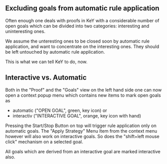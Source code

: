 ## Excluding goals from automatic rule application

Often enough one deals with proofs in KeY with a considerable number of open
goals which can be divided into two categories: interesting and uninteresting
ones.

We assume the unteresting ones to be closed soon by automatic rule application,
and want to concentrate on the interesting ones. They should be left untouched
by automatic rule application.

This is what we can tell KeY to do, now.

## Interactive vs. Automatic

Both in the "Proof" and the "Goals" view on the left hand side one can
now open a context popup menu which contains new items to mark open
goals as 
* automatic ("OPEN GOAL", green, key icon) 
  or
* interactiv ("INTERACTIVE GOAL", orange, key icon with hand)


Pressing the Start/Stop Button on top will trigger rule application
only on automatic goals.  The "Apply Strategy" Menu Item from the
context menu however will also work on interactive goals. So does the
"shift+left mouse click" mechanism on a selected goal.

All goals which are derived from an interactive goal are marked
interactive also.
